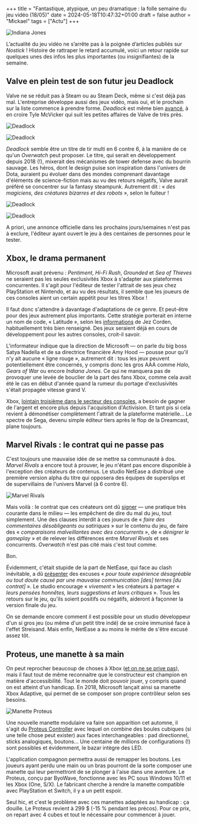 +++
title = "Fantastique, atypique, un peu dramatique : la folle semaine du jeu vidéo (18/05)"
date = 2024-05-18T10:47:32+01:00
draft = false
author = "Mickael"
tags = ["Actu"]
+++

![Indiana Jones](indy.jpg "À la recherche du week-end perdu.")

L’actualité du jeu vidéo ne s’arrête pas à la poignée d’articles publiés sur *Nostick* ! Histoire de rattraper le retard accumulé, voici un retour rapide sur quelques unes des infos les plus importantes (ou insignifiantes) de la semaine.

## Valve en plein test de son futur jeu Deadlock

Valve ne se réduit pas à Steam ou au Steam Deck, même si c'est déjà pas mal. L'entreprise développe aussi des jeux vidéo, mais oui, et le prochain sur la liste commence à prendre forme. *Deadlock* est même bien [avancé](https://x.com/gabefollower/status/1791311128422748285), à en croire Tyle McVicker qui suit les petites affaires de Valve de très près.

![Deadlock](Deadlock1.jpg "Captures d'écran partagées par Tyle McVicker.")

![Deadlock](Deadlock2.jpg "")


*Deadlock* semble être un titre de tir multi en 6 contre 6, à la manière de ce qu'un *Overwatch* peut proposer. Le titre, qui serait en développement depuis 2018 (!), mixerait des mécanismes de tower defense avec du bourrin sauvage. Les héros, dont le design puise son inspiration dans l'univers de Dota, auraient pu évoluer dans des mondes comprenant davantage d'éléments de science-fiction mais au vu des retours négatifs, Valve aurait préféré se concentrer sur la fantasy steampunk. Autrement dit : « *des magiciens, des créatures bizarres et des robots* », selon le fuiteur ! 

![Deadlock](Deadlock3.jpg "")

![Deadlock](Deadlock4.jpg "")

 A priori, une annonce officielle dans les prochains jours/semaines n'est pas à exclure, l'éditeur ayant ouvert le jeu à des centaines de personnes pour le tester.

## Xbox, le drama permanent

Microsoft avait prévenu : *Pentiment*, *Hi-Fi Rush*, *Grounded* et *Sea of Thieves* ne seraient pas les seules exclusivités Xbox à s'adapter aux plateformes concurrentes. Il s'agit pour l'éditeur de tester l'attrait de ses jeux chez PlayStation et Nintendo, et au vu des résultats, il semble que les joueurs de ces consoles aient un certain appétit pour les titres Xbox !

Il faut donc s'attendre à davantage d'adaptations de ce genre. Et peut-être pour des jeux autrement plus importants. Cette stratégie porterait en interne un nom de code, « Latitude », selon les [informations](https://www.windowscentral.com/microsoft/microsofts-quest-for-short-term-dollardollardollar-is-doing-long-term-damage-to-windows-surface-xbox-and-beyond) de Jez Corden, habituellement très bien renseigné. Des jeux seraient déjà en cours de développement pour les autres consoles, croit-il savoir.

L'informateur indique que la direction de Microsoft — on parle du big boss Satya Nadella et de sa directrice financière Amy Hood — pousse pour qu'il n'y ait aucune « ligne rouge », autrement dit : tous les jeux peuvent potentiellement être concernés, y compris donc les gros AAA comme *Halo*, *Gears of War* ou encore *Indiana Jones*. Ce qui ne manquera pas de provoquer une levée de bouclier de la part des fans Xbox, comme cela avait été le cas en début d'année quand la rumeur du portage d'exclusivités s'était propagée vitesse grand V.

Xbox, [lointain troisième dans le secteur des consoles](https://nostick.fr/articles/2024/mai/1505-bonjour-tristesse-chez-xbox/), a besoin de gagner de l'argent et encore plus depuis l'acquisition d'Activision. Et tant pis si cela revient à démonétiser complètement l'attrait de la plateforme matérielle… Le spectre de Sega, devenu simple éditeur tiers après le flop de la Dreamcast, plane toujours.

## Marvel Rivals : le contrat qui ne passe pas

C'est toujours une mauvaise idée de se mettre sa communauté à dos. *Marvel Rivals* a encore tout à prouver, le jeu n'étant pas encore disponible à l'exception des créateurs de contenus. Le studio NetEase a distribué une première version alpha du titre qui opposera des équipes de superslips et de supervillains de l'univers Marvel (à 6 contre 6).

![Marvel Rivals](marvel.jpg "")

Mais voilà : le contrat que ces créateurs ont dû [signer](https://twitter.com/A_Seagull/status/1789468582281400792) — une pratique très courante dans le milieu — les empêchent de dire du mal du jeu, tout simplement. Une des clauses interdit à ces joueurs de « *faire des commentaires désobligeants ou satiriques* » sur le contenu du jeu, de faire des « *comparaisons malveillantes avec des concurrents* », de « *dénigrer le gameplay* » et de relever les différences entre *Marvel Rivals* et ses concurrents. *Overwatch* n'est pas cité mais c'est tout comme.

Bon. 

Évidemment, c'était stupide de la part de NetEase, qui face au clash inévitable, a dû [présenter](https://twitter.com/MarvelRivals/status/1789895401723822410) des excuses « *pour toute expérience désagréable ou tout doute causé par une mauvaise communication [des] termes [du contrat]* ». Le studio encourage « *vivement* » les créateurs à partager « *leurs pensées honnêtes, leurs suggestions et leurs critiques* ». Tous les retours sur le jeu, qu'ils soient positifs ou négatifs, aideront à façonner la version finale du jeu.

On se demande encore comment il est possible pour un studio développeur d'un si gros jeu (ou même d'un petit titre indé) de se croire immunisé face à l'effet Streisand. Mais enfin, NetEase a au moins le mérite de s'être excusé assez tôt.

## Proteus, une manette à sa main

On peut reprocher beaucoup de choses à Xbox ([et on ne se prive pas](https://nostick.fr/articles/2024/mai/1505-bonjour-tristesse-chez-xbox/)), mais il faut tout de même reconnaitre que le constructeur est champion en matière d'accessibilité. Tout le monde doit pouvoir jouer, y compris quand on est atteint d'un handicap. En 2018, Microsoft lançait ainsi sa manette Xbox Adaptive, qui permet de se composer son propre contrôleur selon ses besoins. 

![Manette Proteus](Proteus.jpg "Proteus est une manette modulaire adaptée à toutes les situations.")

Une nouvelle manette modulaire va faire son apparition cet automne, il s'agit du [Proteus Controller](https://www.byowave.com/product/proteus-controller-kit-vip) avec lequel on combine des boules cubiques (si une telle chose peut exister) aux faces interchangeables : pad directionnel, sticks analogiques, boutons… Une centaine de millions de configurations (!) sont possibles et évidemment, le bazar intègre des LED.

L'application compagnon permettra aussi de remapper les boutons. Les joueurs ayant perdu une main ou un bras pourront de la sorte composer une manette qui leur permettront de se plonger à l'aise dans une aventure. Le Proteus, conçu par ByoWave, fonctionne avec les PC sous Windows 10/11 et les Xbox (One, S/X). Le fabricant cherche à rendre la manette compatible avec PlayStation et Switch, il y a un petit espoir.

Seul hic, et c'est le problème avec ces manettes adaptées au handicap : ça douille. Le Proteus revient à 299 $ (-15 % pendant les précos). Pour ce prix, on repart avec 4 cubes et tout le nécessaire pour commencer à jouer.

